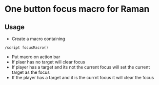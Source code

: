 # One button focus macro for Raman

## Usage
- Create a macro containing
```
/script focusMacro()
```
- Put macro on action bar
- If plaer has no target will clear focus
- If player has a target and its not the current focus will set the current target as the focus
- If the player has a target and it is the currnt focus it will clear the focus